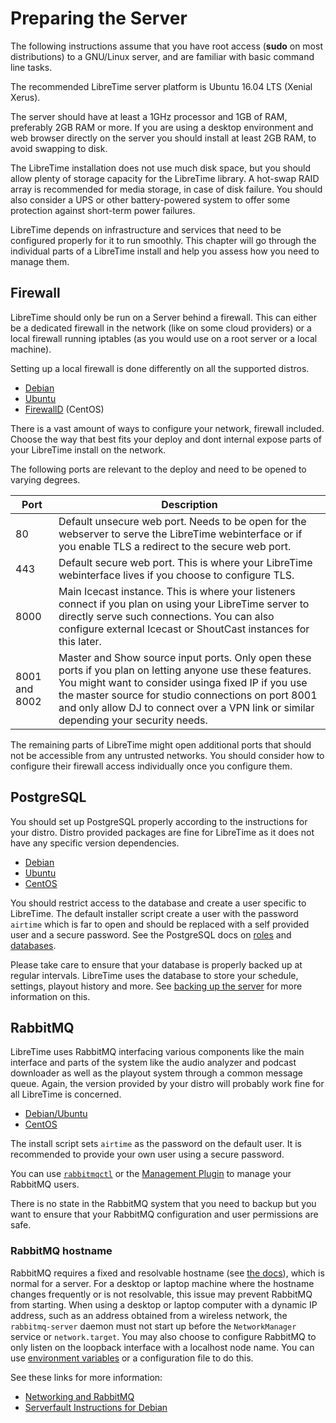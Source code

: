 # Preparing the Server

The following instructions assume that you have root access (**sudo** on most
distributions) to a GNU/Linux server, and are familiar with basic command line
tasks.

The recommended LibreTime server platform is Ubuntu 16.04 LTS (Xenial Xerus).

The server should have at least a 1GHz processor and 1GB of RAM, preferably 2GB
RAM or more. If you are using a desktop environment and web browser directly on
the server you should install at least 2GB RAM, to avoid swapping to disk.

The LibreTime installation does not use much disk space, but you should allow
plenty of storage capacity for the LibreTime library. A hot-swap RAID array is
recommended for media storage, in case of disk failure. You should also consider
a UPS or other battery-powered system to offer some protection against
short-term power failures.

LibreTime depends on infrastructure and services that need to be configured
properly for it to run smoothly. This chapter will go through the individual
parts of a LibreTime install and help you assess how you need to manage them.

Firewall
--------

LibreTime should only be run on a Server behind a firewall. This can either be a
dedicated firewall in the network (like on some cloud providers) or a local
firewall running iptables (as you would use on a root server or a local
machine).

Setting up a local firewall is done differently on all the supported distros.

* [Debian](https://wiki.debian.org/DebianFirewall)
* [Ubuntu](https://help.ubuntu.com/lts/serverguide/firewall.html)
* [FirewallD](http://www.firewalld.org/) (CentOS)

There is a vast amount of ways to configure your network, firewall included.
Choose the way that best fits your deploy and dont internal expose parts of your
LibreTime install on the network.

The following ports are relevant to the deploy and need to be opened to varying
degrees.

| Port | Description |
| ---- | ----------- |
| 80 | Default unsecure web port. Needs to be open for the webserver to serve the LibreTime webinterface or if you enable TLS a redirect to the secure web port.|
| 443 | Default secure web port. This is where your LibreTime webinterface lives if you choose to configure TLS.|
| 8000 | Main Icecast instance. This is where your listeners connect if you plan on using your LibreTime server to directly serve such connections. You can also configure external Icecast or ShoutCast instances for this later.|
| 8001 and 8002 | Master and Show source input ports. Only open these ports if you plan on letting anyone use these features. You might want to consider usinga fixed IP if you use the master source for studio connections on port 8001 and only allow DJ to connect over a VPN link or similar depending your security needs.|

The remaining parts of LibreTime might open additional ports that should not be
accessible from any untrusted networks. You should consider how to configure
their firewall access individually once you configure them.

PostgreSQL
----------

You should set up PostgreSQL properly according to the instructions for your
distro. Distro provided packages are fine for LibreTime as it does not have any
specific version dependencies.

* [Debian](https://wiki.debian.org/PostgreSql)
* [Ubuntu](https://help.ubuntu.com/lts/serverguide/postgresql.html)
* [CentOS](https://www.postgresql.org/download/linux/redhat/)

You should restrict access to the database and create a user specific to
LibreTime. The default installer script create a user with the password
`airtime` which is far to open and should be replaced with a self provided user
and a secure password. See the PostgreSQL docs on
[roles](https://www.postgresql.org/docs/7.0/static/newuser.htm) and
[databases](https://www.postgresql.org/docs/10/static/managing-databases.html).

Please take care to ensure that your database is properly backed up at regular
intervals. LibreTime uses the database to store your schedule, settings, playout
history and more. See [backing up the server](../backing-up-the-server) for more
information on this.

RabbitMQ
--------

LibreTime uses RabbitMQ interfacing various components like the main interface
and parts of the system like the audio analyzer and podcast downloader as well
as the playout system through a common message queue. Again, the version
provided by your distro will probably work fine for all LibreTime is concerned.

* [Debian/Ubuntu](https://www.rabbitmq.com/install-debian.html)
* [CentOS](https://www.rabbitmq.com/install-rpm.html)

The install script sets `airtime` as the password on the default user. It is
recommended to provide your own user using a secure password.

You can use [`rabbitmqctl`](https://www.rabbitmq.com/man/rabbitmqctl.1.man.html)
or the [Management Plugin](https://www.rabbitmq.com/management.html) to manage
your RabbitMQ users.

There is no state in the RabbitMQ system that you need to backup but you want to
ensure that your RabbitMQ configuration and user permissions are safe.

### RabbitMQ hostname

RabbitMQ requires a fixed and resolvable hostname (see
[the docs](http://www.rabbitmq.com/ec2.html#issues-hostname)), which is normal
for a server. For a desktop or laptop machine where the hostname changes
frequently or is not resolvable, this issue may prevent RabbitMQ from starting.
When using a desktop or laptop computer with a dynamic IP address, such as an
address obtained from a wireless network, the `rabbitmq-server` daemon must not
start up before the `NetworkManager` service or `network.target`.  You may also
choose to configure RabbitMQ to only listen on the loopback interface with a
localhost node name. You can use [environment variables](https://www.rabbitmq.com/configure.html#define-environment-variables)
or a configuration file to do this.

See these links for more information:

* [Networking and RabbitMQ](https://www.rabbitmq.com/networking.html)
* [Serverfault Instructions for Debian](https://serverfault.com/a/319166)
